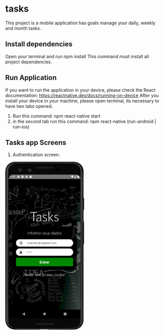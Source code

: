 # tasks
This project is a mobile application has goals manage your daily, weekly and month tasks.

## Install dependencies
Open your terminal and run npm install
This command must install all project dependencies.

## Run Application
If you want to run the application in your device, please check the React documentation: https://reactnative.dev/docs/running-on-device
After you install your device in your machine, please open terminal, its necessary to have two tabs opened.
1. Run this command: npm react-native start
2. in the second tab run this command: npm react-native (run-android | run-ios)

## Tasks app Screens
1. Authentication screen:
<img src="/assets/screenshot/Tasks-app-Auth.png" width="250" height="530" >
